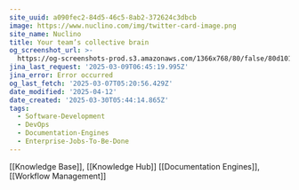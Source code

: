 ```yaml
---
site_uuid: a090fec2-84d5-46c5-8ab2-372624c3dbcb
image: https://www.nuclino.com/img/twitter-card-image.png
site_name: Nuclino
title: Your team’s collective brain
og_screenshot_url: >-
  https://og-screenshots-prod.s3.amazonaws.com/1366x768/80/false/80d1017caa5faa7f717416861a36234193a78db9014a7ec439cb36969fdafbe8.jpeg
jina_last_request: '2025-03-09T06:45:19.995Z'
jina_error: Error occurred
og_last_fetch: '2025-03-07T05:20:56.429Z'
date_modified: '2025-04-12'
date_created: '2025-03-30T05:44:14.865Z'
tags:
  - Software-Development
  - DevOps
  - Documentation-Engines
  - Enterprise-Jobs-To-Be-Done
---
```













[[Knowledge Base]], [[Knowledge Hub]]
[[Documentation Engines]], [[Workflow Management]]
